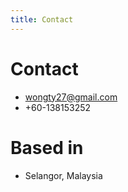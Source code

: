 ```yaml
---
title: Contact
---
```


# Contact
- wongty27@gmail.com
- +60-138153252

# Based in
- Selangor, Malaysia
